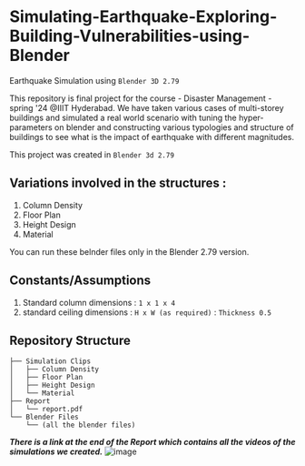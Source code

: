 # Simulating-Earthquake-Exploring-Building-Vulnerabilities-using-Blender
Earthquake Simulation using `Blender 3D 2.79`

This repository is final project for the course - Disaster Management - spring '24 @IIIT Hyderabad.
We have taken various cases of multi-storey buildings and simulated a real world scenario with tuning the hyper-parameters on blender and constructing various typologies and structure of buildings to see what is the impact of earthquake with different magnitudes.

This project was created in `Blender 3d 2.79`

## Variations involved in the structures : 
1. Column Density
2. Floor Plan
3. Height Design
4. Material 

You can run these belnder files only in the Blender 2.79 version. 

## Constants/Assumptions

1. Standard column dimensions :  `1 x 1 x 4`
2. standard ceiling dimensions : `H x W (as required)` : `Thickness 0.5`


## Repository Structure 
```
├── Simulation Clips
│   ├── Column Density
│   ├── Floor Plan
│   ├── Height Design
│   └── Material
├── Report
│   └── report.pdf
└── Blender Files
    └── (all the blender files)
```

***There is a link at the end of the Report which contains all the videos of the simulations we created.*** 
![image](https://github.com/user-attachments/assets/64594997-f31a-44f1-a259-d34aa1f5d8be)

